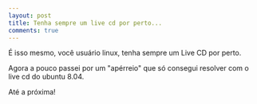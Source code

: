 ```yaml
---
layout: post
title: Tenha sempre um live cd por perto...
comments: true
---
```


É isso mesmo, você usuário linux, tenha sempre um Live CD por perto.

Agora a pouco passei por um "apérreio" que só consegui resolver com o live cd do ubuntu 8.04.

Até a próxima!
